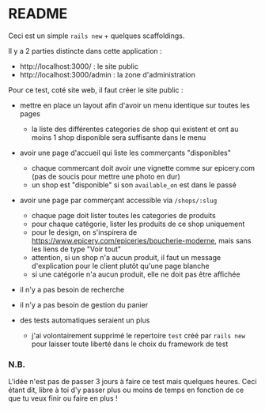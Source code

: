# README

Ceci est un simple `rails new` + quelques scaffoldings.

Il y a 2 parties distincte dans cette application :

- http://localhost:3000/ : le site public
- http://localhost:3000/admin : la zone d'administration

Pour ce test, coté site web, il faut créer le site public :

 - mettre en place un layout afin d'avoir un menu identique sur toutes les pages
   - la liste des différentes categories de shop qui existent et ont au moins 1 shop disponible sera suffisante dans le menu
 - avoir une page d'accueil qui liste les commerçants "disponibles"
   - chaque commercant doit avoir une vignette comme sur epicery.com (pas de soucis pour mettre une photo en dur)
   - un shop est "disponible" si son `available_on` est dans le passé
 - avoir une page par commerçant accessible via `/shops/:slug`
   - chaque page doit lister toutes les categories de produits
   - pour chaque catégorie, lister les produits de ce shop uniquement
   - pour le design, on s'inspirera de https://www.epicery.com/epiceries/boucherie-moderne, mais sans les liens de type "Voir tout"
   - attention, si un shop n'a aucun produit, il faut un message d'explication pour le client plutôt qu'une page blanche
   - si une catégorie n'a aucun produit, elle ne doit pas être affichée


 - il n'y a pas besoin de recherche
 - il n'y a pas besoin de gestion du panier
 - des tests automatiques seraient un plus
   - j'ai volontairement supprimé le repertoire `test` créé par `rails new` pour laisser toute liberté dans le choix du framework de test

### N.B.
L'idée n'est pas de passer 3 jours à faire ce test mais quelques heures. Ceci étant dit, libre à toi d'y passer plus ou moins de temps en fonction de ce que tu veux finir ou faire en plus !
